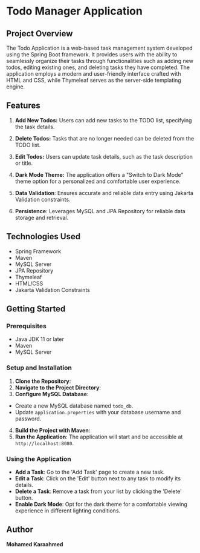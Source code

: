 #  Todo Manager Application

## Project Overview

The Todo Application is a web-based task management system developed using the Spring Boot framework. It provides users with the ability to seamlessly organize their tasks through functionalities such as adding new todos, editing existing ones, and deleting tasks they have completed. The application employs a modern and user-friendly interface crafted with HTML and CSS, while Thymeleaf serves as the server-side templating engine.
## Features

1. **Add New Todos:** Users can add new tasks to the TODO list, specifying the task details.

2. **Delete Todos:** Tasks that are no longer needed can be deleted from the TODO list.

3. **Edit Todos:** Users can update task details, such as the task description or title.

4. **Dark Mode Theme:** The application offers a "Switch to Dark Mode" theme option for a personalized and comfortable user experience.

5. **Data Validation**: Ensures accurate and reliable data entry using Jakarta Validation constraints.

6. **Persistence**: Leverages MySQL and JPA Repository for reliable data storage and retrieval.
## Technologies Used

- Spring Framework
- Maven
- MySQL Server
- JPA Repository
- Thymeleaf
- HTML/CSS
- Jakarta Validation Constraints

## Getting Started

### Prerequisites

- Java JDK 11 or later
- Maven
- MySQL Server

### Setup and Installation

1. **Clone the Repository**:
2. **Navigate to the Project Directory**:
3. **Configure MySQL Database**:
- Create a new MySQL database named `todo_db`.
- Update `application.properties` with your database username and password.

4. **Build the Project with Maven**:
5. **Run the Application**:
   The application will start and be accessible at `http://localhost:8080`.

### Using the Application

- **Add a Task**: Go to the 'Add Task' page to create a new task.
- **Edit a Task**: Click on the 'Edit' button next to any task to modify its details.
- **Delete a Task**: Remove a task from your list by clicking the 'Delete' button.
- **Enable Dark Mode**: Opt for the dark theme for a comfortable viewing experience in different lighting conditions.

## Author
 **Mohamed Karaahmed**
